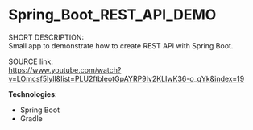 # Spring_Boot_REST_API_DEMO
SHORT DESCRIPTION:<br>
Small app to demonstrate how to create REST API with Spring Boot.

SOURCE link: <br>
https://www.youtube.com/watch?v=LOmcsf5IylI&list=PLU2ftbIeotGpAYRP9Iv2KLIwK36-o_qYk&index=19

<b>Technologies</b>:
* Spring Boot
* Gradle

